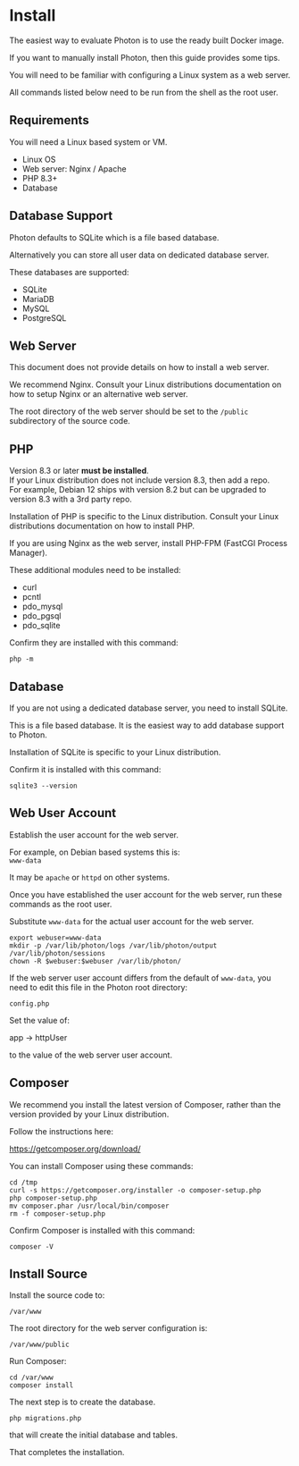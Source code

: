 # Install

The easiest way to evaluate Photon is to use the ready built Docker image.

If you want to manually install Photon, then this guide provides some tips.

You will need to be familiar with configuring a Linux system as a web server.

All commands listed below need to be run from the shell as the root user.


## Requirements

You will need a Linux based system or VM.

* Linux OS
* Web server: Nginx / Apache
* PHP 8.3+
* Database


## Database Support

Photon defaults to SQLite which is a file based database.

Alternatively you can store all user data on dedicated database server.

These databases are supported:

* SQLite
* MariaDB
* MySQL
* PostgreSQL


## Web Server

This document does not provide details on how to install a web server.

We recommend Nginx. Consult your Linux distributions documentation on how to setup Nginx or an alternative web server.

The root directory of the web server should be set to the `/public` subdirectory of the source code.


## PHP

Version 8.3 or later **must be installed**.  
If your Linux distribution does not include version 8.3, then add a repo.  
For example, Debian 12 ships with version 8.2 but can be upgraded to version 8.3 with a 3rd party repo.

Installation of PHP is specific to the Linux distribution. Consult your Linux distributions documentation on how to install PHP.

If you are using Nginx as the web server, install PHP-FPM (FastCGI Process Manager).

These additional modules need to be installed:

* curl
* pcntl
* pdo_mysql
* pdo_pgsql
* pdo_sqlite

Confirm they are installed with this command:

`php -m`


## Database

If you are not using a dedicated database server, you need to install SQLite.

This is a file based database. It is the easiest way to add database support to Photon.

Installation of SQLite is specific to your Linux distribution.

Confirm it is installed with this command:

`sqlite3 --version`


## Web User Account

Establish the user account for the web server.

For example, on Debian based systems this is:  
`www-data`

It may be `apache` or `httpd` on other systems.

Once you have established the user account for the web server, run these commands as the root user.

Substitute `www-data` for the actual user account for the web server.

`export webuser=www-data`  
`mkdir -p /var/lib/photon/logs /var/lib/photon/output /var/lib/photon/sessions`  
`chown -R $webuser:$webuser /var/lib/photon/`

If the web server user account differs from the default of `www-data`, you need to edit this file in the Photon root directory:

`config.php`

Set the value of:

app -> httpUser

to the value of the web server user account.


## Composer

We recommend you install the latest version of Composer, rather than the version provided by your Linux distribution.

Follow the instructions here:

<https://getcomposer.org/download/>

You can install Composer using these commands:

`cd /tmp`  
`curl -s https://getcomposer.org/installer -o composer-setup.php`  
`php composer-setup.php`  
`mv composer.phar /usr/local/bin/composer`  
`rm -f composer-setup.php`

Confirm Composer is installed with this command:

`composer -V`


## Install Source

Install the source code to:

`/var/www`

The root directory for the web server configuration is:

`/var/www/public`

Run Composer:

`cd /var/www`  
`composer install`

The next step is to create the database.

`php migrations.php`

that will create the initial database and tables.

That completes the installation.
